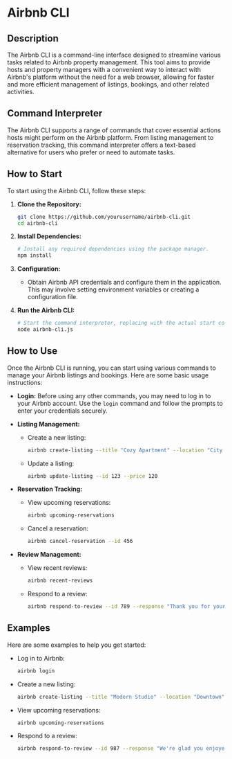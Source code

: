 # Airbnb CLI

## Description

The Airbnb CLI is a command-line interface designed to streamline various tasks related to Airbnb property management. This tool aims to provide hosts and property managers with a convenient way to interact with Airbnb's platform without the need for a web browser, allowing for faster and more efficient management of listings, bookings, and other related activities.

## Command Interpreter

The Airbnb CLI supports a range of commands that cover essential actions hosts might perform on the Airbnb platform. From listing management to reservation tracking, this command interpreter offers a text-based alternative for users who prefer or need to automate tasks.

## How to Start

To start using the Airbnb CLI, follow these steps:

1. **Clone the Repository:**
   ```bash
   git clone https://github.com/yourusername/airbnb-cli.git
   cd airbnb-cli
   ```

2. **Install Dependencies:**
   ```bash
   # Install any required dependencies using the package manager.
   npm install
   ```

3. **Configuration:**
   - Obtain Airbnb API credentials and configure them in the application. This may involve setting environment variables or creating a configuration file.

4. **Run the Airbnb CLI:**
   ```bash
   # Start the command interpreter, replacing with the actual start command.
   node airbnb-cli.js
   ```

## How to Use

Once the Airbnb CLI is running, you can start using various commands to manage your Airbnb listings and bookings. Here are some basic usage instructions:

- **Login:**
  Before using any other commands, you may need to log in to your Airbnb account. Use the `login` command and follow the prompts to enter your credentials securely.

- **Listing Management:**
  - Create a new listing:
    ```bash
    airbnb create-listing --title "Cozy Apartment" --location "City Center" --price 100
    ```
  - Update a listing:
    ```bash
    airbnb update-listing --id 123 --price 120
    ```

- **Reservation Tracking:**
  - View upcoming reservations:
    ```bash
    airbnb upcoming-reservations
    ```
  - Cancel a reservation:
    ```bash
    airbnb cancel-reservation --id 456
    ```

- **Review Management:**
  - View recent reviews:
    ```bash
    airbnb recent-reviews
    ```
  - Respond to a review:
    ```bash
    airbnb respond-to-review --id 789 --response "Thank you for your kind words!"
    ```

## Examples

Here are some examples to help you get started:

- Log in to Airbnb:
  ```bash
  airbnb login
  ```

- Create a new listing:
  ```bash
  airbnb create-listing --title "Modern Studio" --location "Downtown" --price 150
  ```

- View upcoming reservations:
  ```bash
  airbnb upcoming-reservations
  ```

- Respond to a review:
  ```bash
  airbnb respond-to-review --id 987 --response "We're glad you enjoyed your stay!"
  ```
